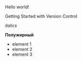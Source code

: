 Hello world!

Getting Started with Version Control

*italics*

**Полужирный**

*  element 1
* element 2
* element 3